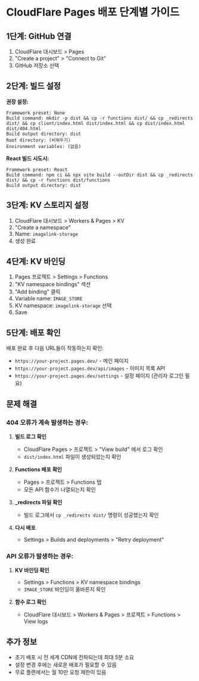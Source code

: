 # CloudFlare Pages 배포 단계별 가이드

## 1단계: GitHub 연결

1. CloudFlare 대시보드 > Pages
2. "Create a project" > "Connect to Git"
3. GitHub 저장소 선택

## 2단계: 빌드 설정

**권장 설정:**
```
Framework preset: None  
Build command: mkdir -p dist && cp -r functions dist/ && cp _redirects dist/ && cp client/index.html dist/index.html && cp dist/index.html dist/404.html
Build output directory: dist
Root directory: (비워두기)
Environment variables: (없음)
```

**React 빌드 시도시:**
```
Framework preset: React
Build command: npm ci && npx vite build --outDir dist && cp _redirects dist/ && cp -r functions dist/functions
Build output directory: dist
```

## 3단계: KV 스토리지 설정

1. CloudFlare 대시보드 > Workers & Pages > KV
2. "Create a namespace"
3. Name: `imagelink-storage`
4. 생성 완료

## 4단계: KV 바인딩

1. Pages 프로젝트 > Settings > Functions
2. "KV namespace bindings" 섹션
3. "Add binding" 클릭
4. Variable name: `IMAGE_STORE`
5. KV namespace: `imagelink-storage` 선택
6. Save

## 5단계: 배포 확인

배포 완료 후 다음 URL들이 작동하는지 확인:

- `https://your-project.pages.dev/` - 메인 페이지
- `https://your-project.pages.dev/api/images` - 이미지 목록 API
- `https://your-project.pages.dev/settings` - 설정 페이지 (관리자 로그인 필요)

## 문제 해결

### 404 오류가 계속 발생하는 경우:

1. **빌드 로그 확인**
   - CloudFlare Pages > 프로젝트 > "View build" 에서 로그 확인
   - `dist/index.html` 파일이 생성되었는지 확인

2. **Functions 배포 확인**
   - Pages > 프로젝트 > Functions 탭
   - 모든 API 함수가 나열되는지 확인

3. **_redirects 파일 확인**
   - 빌드 로그에서 `cp _redirects dist/` 명령이 성공했는지 확인

4. **다시 배포**
   - Settings > Builds and deployments > "Retry deployment"

### API 오류가 발생하는 경우:

1. **KV 바인딩 확인**
   - Settings > Functions > KV namespace bindings
   - `IMAGE_STORE` 바인딩이 올바른지 확인

2. **함수 로그 확인**
   - CloudFlare 대시보드 > Workers & Pages > 프로젝트 > Functions > View logs

## 추가 정보

- 초기 배포 시 전 세계 CDN에 전파되는데 최대 5분 소요
- 설정 변경 후에는 새로운 배포가 필요할 수 있음
- 무료 플랜에서는 월 10만 요청 제한이 있음